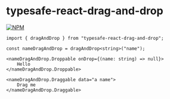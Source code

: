 # typesafe-react-drag-and-drop

[![NPM](https://nodei.co/npm/typesafe-react-drag-and-drop.png?compact=true)](https://npmjs.org/package/typesafe-react-drag-and-drop)

```
import { dragAndDrop } from "typesafe-react-drag-and-drop";

const nameDragAndDrop = dragAndDrop<string>("name");

<nameDragAndDrop.Droppable onDrop={(name: string) => null}>
    Hello
</nameDragAndDrop.Droppable>

<nameDragAndDrop.Draggable data="a name">
    Drag me
</nameDragAndDrop.Draggable>
```
